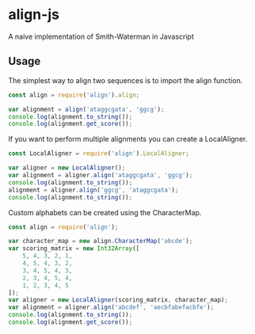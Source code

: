 # align-js
A naive implementation of Smith-Waterman in Javascript

## Usage

The simplest way to align two sequences is to import the align function.

``` javascript
const align = require('align').align;

var alignment = align('ataggcgata', 'ggcg');
console.log(alignment.to_string());
console.log(alignment.get_score());
```

If you want to perform multiple alignments you can create a LocalAligner.

``` javascript
const LocalAligner = require('align').LocalAligner;

var aligner = new LocalAligner();
var alignment = aligner.align('ataggcgata', 'ggcg');
console.log(alignment.to_string());
alignment = aligner.align('ggcg', 'ataggcgata');
console.log(alignment.to_string());
```

Custom alphabets can be created using the CharacterMap.

``` javascript
const align = require('align');

var character_map = new align.CharacterMap('abcde');
var scoring_matrix = new Int32Array([
    5, 4, 3, 2, 1,
    4, 5, 4, 3, 2,
    3, 4, 5, 4, 3,
    2, 3, 4, 5, 4,
    1, 2, 3, 4, 5
]);
var aligner = new LocalAligner(scoring_matrix, character_map);
var alignment = aligner.align('abcdef', 'aecbfabefacbfe');
console.log(alignment.to_string());
console.log(alignment.get_score());
```
